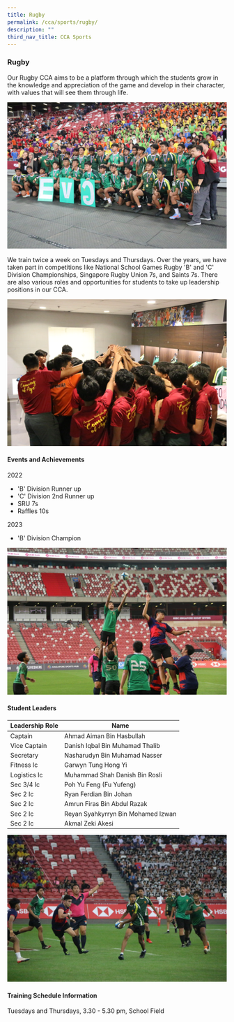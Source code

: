 ```yaml
---
title: Rugby
permalink: /cca/sports/rugby/
description: ""
third_nav_title: CCA Sports
---
```

### Rugby

Our Rugby CCA aims to be a platform through which the students grow in the knowledge and appreciation of the game and develop in their character, with values that will see them through life.

![](/images/Co%20Curricular%20@%20EVG/Sports%20CCA/Rugby/2023%20Updates/rugby_01.JPG)

We train twice a week on Tuesdays and Thursdays. Over the years, we have taken part in competitions like National School Games Rugby 'B' and 'C' Division Championships, Singapore Rugby Union 7s, and Saints 7s. There are also various roles and opportunities for students to take up leadership positions in our CCA.

![](/images/Co%20Curricular%20@%20EVG/Sports%20CCA/Rugby/2023%20Updates/rugby_02.JPG)

#### Events and Achievements
2022 
* 'B' Division Runner up
*  'C' Division 2nd Runner up 
*  SRU 7s 
*  Raffles 10s

2023 
* 'B' Division Champion

![](/images/Co%20Curricular%20@%20EVG/Sports%20CCA/Rugby/2023%20Updates/rugby_04.JPG)

#### Student Leaders

| Leadership Role | Name |
|-------|-------|
| Captain | Ahmad Aiman Bin Hasbullah |
| Vice Captain | Danish Iqbal Bin Muhamad Thalib |
| Secretary | Nasharudyn Bin Muhamad Nasser |
| Fitness Ic | Garwyn Tung Hong Yi |
| Logistics Ic | Muhammad Shah Danish Bin Rosli |
| Sec 3/4 Ic | Poh Yu Feng (Fu Yufeng) |
| Sec 2 Ic | Ryan Ferdian Bin Johan |
| Sec 2 Ic | Amrun Firas Bin Abdul Razak |
| Sec 2 Ic | Reyan Syahkyrryn Bin Mohamed Izwan |
| Sec 2 Ic | Akmal Zeki Akesi |

![](/images/Co%20Curricular%20@%20EVG/Sports%20CCA/Rugby/2023%20Updates/rugby_03.JPG)

#### Training Schedule Information
Tuesdays and Thursdays, 3.30 - 5.30 pm, School Field